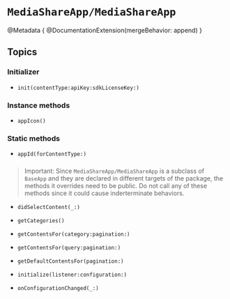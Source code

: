 #  ``MediaShareApp/MediaShareApp``

@Metadata {
    @DocumentationExtension(mergeBehavior: append)
}

## Topics

### Initializer

- ``init(contentType:apiKey:sdkLicenseKey:)``

### Instance methods

- ``appIcon()``

### Static methods

- ``appId(forContentType:)``


###

> Important: Since ``MediaShareApp/MediaShareApp`` is a subclass of `BaseApp` and they are declared in different targets of the package, the methods it overrides need to be public. Do not call any of these methods since it could cause inderterminate behaviors.

- ``didSelectContent(_:)``

- ``getCategories()``

- ``getContentsFor(category:pagination:)``

- ``getContentsFor(query:pagination:)``

- ``getDefaultContentsFor(pagination:)``

- ``initialize(listener:configuration:)``

- ``onConfigurationChanged(_:)``
